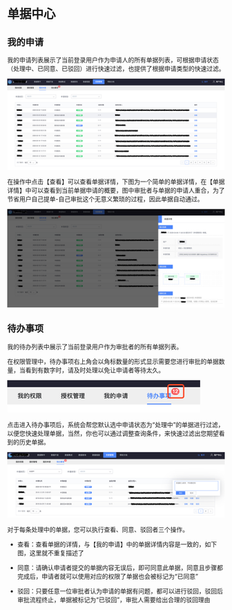 # 单据中心

## 我的申请

我的申请列表展示了当前登录用户作为申请人的所有单据列表，可根据申请状态（处理中、已同意、已驳回）进行快速过滤，也提供了根据申请类型的快速过滤。

![image-20200331210629168](todo-list.assets/image-20200331210629168.png)

在操作中点击【查看】可以查看单据详情，下图为一个简单的单据详情，在【单据详情】中可以查看到当前单据申请的概要，图中审批者与单据的申请人重合，为了节省用户自己提单-自己审批这个无意义繁琐的过程，因此单据自动通过。  

![image-20200331210657859](todo-list.assets/image-20200331210657859.png)

## 待办事项

我的待办列表中展示了当前登录用户作为审批者的所有单据列表。

在权限管理中，待办事项右上角会以角标数量的形式显示需要您进行审批的单据数量，当看到有数字时，请及时处理以免让申请者等待太久。

![image-20200331210928813](todo-list.assets/image-20200331210928813.png)

点击进入待办事项后，系统会帮您默认选中申请状态为“处理中”的单据进行过滤，以便您快速处理单据，当然，你也可以通过调整查询条件，来快速过滤出您期望看到的历史单据。

![image-20200331211434519](todo-list.assets/image-20200331211434519.png)

对于每条处理中的单据，您可以执行查看、同意、驳回者三个操作。

* 查看：查看单据的详情，与【我的申请】中的单据详情内容是一致的，如下图，这里就不重复描述了
* 同意：请确认申请者提交的单据内容无误后，即可同意此单据，同意且步骤都完成后，申请者就可以使用对应的权限了单据也会被标记为“已同意”

* 驳回：只要任意一位审批者认为申请的单据有问题，都可以进行驳回，驳回后审批流程终止，单据被标记为“已驳回”，审批人需要给出合理的驳回理由